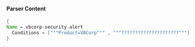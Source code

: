 #### Parser Content
```Java
{
Name = vbcorp-security-alert
  Conditions = ["""Product=VBCorp""" , """?????????????????????"""]
}
```